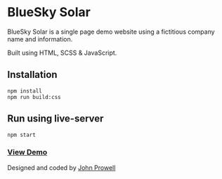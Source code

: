 # BlueSky Solar

BlueSky Solar is a single page demo website using a fictitious company name and information.

Built using HTML, SCSS & JavaScript.

## Installation

```
npm install
npm run build:css
```

## Run using live-server

```
npm start
```

### [View Demo](https://blueskysolar.netlify.com)

Designed and coded by [John Prowell](http://www.johnprowell.dev)
